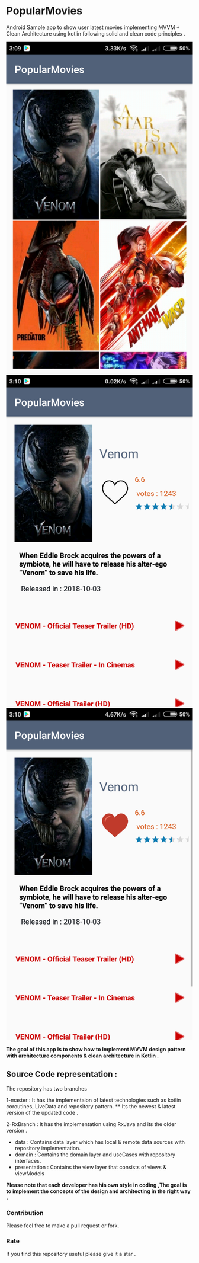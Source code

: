 # PopularMovies
Android Sample app to show user latest movies implementing  MVVM + Clean Architecture using kotlin following solid and clean code principles .

![Latest Movies](movies.png)
![Movie Details](detail.png)
![Liked Movie Details](detail_liked.png)



**The goal of this app is to show how to implement MVVM design pattern with architecture components & clean architecture in Kotlin .**


##  Source Code representation :
The repository has two branches

1-master : It has the implementaion of latest technologies such as kotlin coroutines, LiveData and repository pattern.
 ** Its the newest & latest version of the updated code .
 
2-RxBranch : It has the implementation using RxJava and its the older version .

- data : Contains data layer which has local & remote data sources with repository implementation.
- domain : Contains the domain layer and useCases with repository interfaces.
- presentation : Contains the view layer that consists of views & viewModels


**Please note that each developer has his own style in coding ,The goal is to implement the concepts of the design and architecting in the right way .**

 
### Contribution

Please feel free to make a pull request or fork.

### Rate

If you find this repository useful please give it a star .
